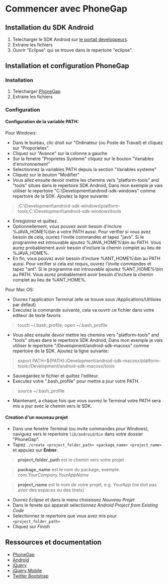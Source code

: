 # Commencer avec PhoneGap


## Installation du SDK Android 

1. Telecharger le SDK Android sur [le portail developpeurs](http://developer.android.com/sdk/index.html#download).
2. Extraire les fichiers
3. Ouvrir "Eclipse" qui se trouve dans le repertoire "eclipse".



## Installation et configuration PhoneGap

### Installation

1. Telecharger [PhoneGap](http://phonegap.com/)
2. Extraire les fichiers

### Configuration

#### Configuration de la variable PATH:

Pour  Windows:

* Dans le bureau, clic droit sur "Ordinateur (ou Poste de Travail) et cliquez sur "Proporietes".
* Cliquez sur "Avance" sur la colonne a gauche
* Sur la fenetre "Proprietes Systeme" cliquez sur le bouton "Variables d'environnement"
* Selectionnez la variables PATH depuis la section "Variables systeme"
* Cliquez sur le bouton "Modifier"
* Vous allez ensuite devoir mettre les chemins vers "platform-tools" and "tools" situes dans le repertoire SDK Android, Dans mon exemple je vais utiliser le repertoire "C:\Development\android-sdk-windows" comme repertoire de la SDK. Ajoutez la ligne suivante:

> ;C:\Development\android-sdk-windows\platform-tools;C:\Development\android-sdk-windows\tools

* Enregistrez et quittez.
* Optionnellement, vous pouvez avoir besoin d'inclure %JAVA_HOME%\bin a votre PATH aussi. Pour verifier si vous avez besoin de cela, ouvrez l'invite commandes et tapez "java". Si le programme est introuvable ajoutez %JAVA_HOME%\bin au PATH. Vous aurez probablement avoir besoin d'inclure la chemin complet au lieu de %JAVA_HOME%.
* En fin, vous pouvez avoir besoin d'inclure %ANT_HOME%\bin au PATH aussi. Pour verifier si cela est requis, ouvrez l'invite commandes et tapez "ant". Si le programme est introuvable ajoutez %ANT_HOME%\bin au PATH. Vous aurez probablement avoir besoin d'inclure la chemin complet au lieu de %ANT_HOME%.


Pour Mac OS:

* Ouvrez l'application Terminal (elle se trouve sous /Applications/Utilisies par defaut)
* Executez la commande suivante, cela va ouvrir ce fichier dans votre editeur de texte favoris

> touch ~/.bash_profile; open ~/.bash_profile

* Vous allez ensuite devoir mettre les chemins vers "platform-tools" and "tools" situes dans le repertoire SDK Android, Dans mon exemple je vais utiliser le repertoire "/Development/android-sdk-macosx" comme repertoire de la SDK. Ajoutez la ligne suivante:

> export PATH=${PATH}:/Development/android-sdk-macosx/platform-tools:/Development/android-sdk-macosx/tools

* Sauvegardez le fichier et quittez l'editeur.
* Executez votre ".bash_profile" pour mettre a jour votre PATH.

> source ~/.bash_profile

* Maintenant, a chaque fois que vous ouvrez le Terminal votre PATH sera mis a jour avec le chemin vers le SDK.


#### Creation d'un nouveau projet

* Dans une fenetre Terminal (ou invite commandes pour Windows), naviguez vers le repertoire `lib/android/bin` dans votre dossier "PhoneGap".
* Tapez `./create <project_folder_path> <package_name> <project_name>` et appuiez sur **Entrer**.

> **project_folder_path** est le chemin vers votre projet

> **package_name** est le nom du package, exemple. *com.YourCompany.YourAppName*

> **project_name** est le nom de votre projet, e.g. YourApp (ne doit pas avoir des espaces ou des tirets)

* Ouvrez *Eclipse* et dans le menu choisissez *Nouveau Projet*
* Dans le fenete qui apparait selectionnez *Android Project from Existing Code*
* Selectionnez le repertoire que vous avez mis pour `<project_folder_path>`
* Cliquez sur *Finish*



## Ressources et documentation

* [PhoneGap](http://phonegap.com)
* [Android](http://developer.android.com)
* [jQuery](http://jquery.com)
* [jQuery Mobile](http://jquerymobile.com)
* [Twitter Bootstrap](http://getbootstrap.com)

